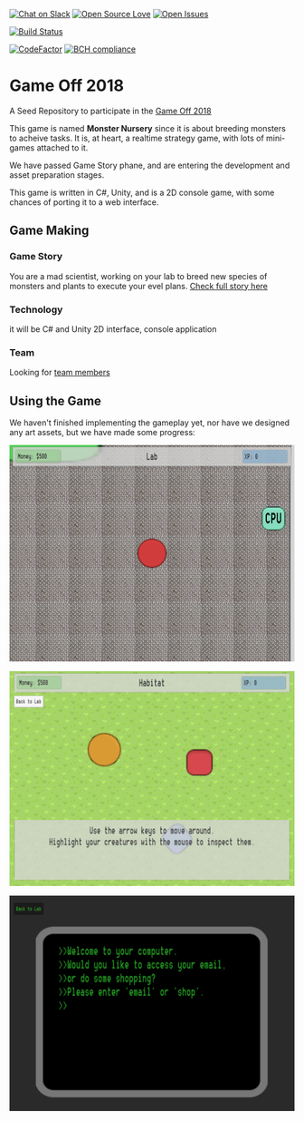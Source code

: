 [![Chat on Slack](https://img.shields.io/badge/chat-slack-blue.svg?logo=slack&longCache=true&style=plastic)](https://monstersnursery.slack.com/messages/CDV02R35J/)
[![Open Source Love](https://badges.frapsoft.com/os/v1/open-source.png?v=103)](https://github.com/ellerbrock/open-source-badges/)
[![Open Issues](https://img.shields.io/github/issues/aawadall/Game-Off-2018.svg)](https://img.shields.io/github/issues/aawadall/Game-Off-2018.svg)

[![Build Status](https://travis-ci.com/aawadall/Game-Off-2018.svg?branch=master)](https://travis-ci.com/aawadall/Game-Off-2018)

[![CodeFactor](https://www.codefactor.io/repository/github/aawadall/game-off-2018/badge)](https://www.codefactor.io/repository/github/aawadall/game-off-2018)
[![BCH compliance](https://bettercodehub.com/edge/badge/aawadall/Game-Off-2018?branch=master)](https://bettercodehub.com/)

# Game Off 2018
A Seed Repository to participate in the [Game Off 2018](https://itch.io/jam/game-off-2018)

This game is named __Monster Nursery__ since it is about breeding monsters to acheive tasks. It is, at heart, a realtime strategy game, with lots of mini-games attached to it.

We have passed Game Story phane, and are entering the development and asset preparation stages. 

This game is written in C#, Unity, and is a 2D console game, with some chances of porting it to a web interface. 

## Game Making 
### Game Story
You are a mad scientist, working on your lab to breed new species of monsters and plants to execute your evel plans.
[Check full story here](https://github.com/aawadall/Game-Off-2018/blob/master/docs/game_story.md)

### Technology
it will be C# and Unity
2D interface, console application 

### Team 
Looking for [team members](https://github.com/aawadall/Game-Off-2018/issues/1)

## Using the Game
We haven't finished implementing the gameplay yet, nor have we designed any art assets, but we have made some progress: 

![Alt text](/screenshots/Lab-10-11-18.png?raw=true "The player's Lab, which acts as a hub for the game.")

![Alt text](/screenshots/Habitat-10-11-18.png?raw=true "The player's Habitat, where they keep the creatures they own.")

![Alt text](/screenshots/CPU-10-11-18.png?raw=true "The player's CPU, which they can use to do shopping or to check their emails.")

